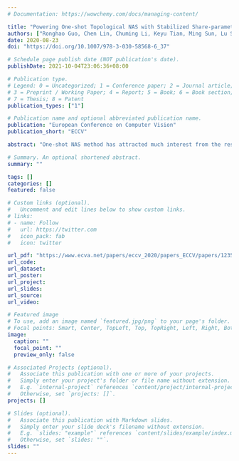 ```yaml
---
# Documentation: https://wowchemy.com/docs/managing-content/

title: "Powering One-shot Topological NAS with Stabilized Share-parameter Proxy"
authors: ["Ronghao Guo, Chen Lin, Chuming Li, Keyu Tian, Ming Sun, Lu Sheng#, Junjie Yan"]
date: 2020-08-23
doi: "https://doi.org/10.1007/978-3-030-58568-6_37"

# Schedule page publish date (NOT publication's date).
publishDate: 2021-10-04T23:06:36+08:00

# Publication type.
# Legend: 0 = Uncategorized; 1 = Conference paper; 2 = Journal article;
# 3 = Preprint / Working Paper; 4 = Report; 5 = Book; 6 = Book section;
# 7 = Thesis; 8 = Patent
publication_types: ["1"]

# Publication name and optional abbreviated publication name.
publication: "European Conference on Computer Vision"
publication_short: "ECCV"

abstract: "One-shot NAS method has attracted much interest from the research community due to its remarkable training efficiency and capacity to discover high performance models. However, the search spaces of previous one-shot based works usually relied on hand-craft design and were short for flexibility on the network topology. In this work, we try to enhance the one-shot NAS by exploring high-performing network architectures in our large-scale Topology Augmented Search Space (i.e, over  3.4×10^10 different topological structures). Specifically, the difficulties for architecture searching in such a complex space has been eliminated by the proposed stabilized share-parameter proxy, which employs Stochastic Gradient Langevin Dynamics to enable fast shared parameter sampling, so as to achieve stabilized measurement of architecture performance even in search space with complex topological structures. The proposed method, namely Stablized Topological Neural Architecture Search (ST-NAS), achieves state-of-the-art performance under Multiply-Adds (MAdds) constraint on ImageNet. Our lite model ST-NAS-A achieves  76.4% top-1 accuracy with only 326M MAdds. Our moderate model ST-NAS-B achieves  77.9% top-1 accuracy just required 503M MAdds. Both of our models offer superior performances in comparison to other concurrent works on one-shot NAS."

# Summary. An optional shortened abstract.
summary: ""

tags: []
categories: []
featured: false

# Custom links (optional).
#   Uncomment and edit lines below to show custom links.
# links:
# - name: Follow
#   url: https://twitter.com
#   icon_pack: fab
#   icon: twitter

url_pdf: "https://www.ecva.net/papers/eccv_2020/papers_ECCV/papers/123590613.pdf"
url_code:
url_dataset:
url_poster:
url_project:
url_slides:
url_source:
url_video:

# Featured image
# To use, add an image named `featured.jpg/png` to your page's folder. 
# Focal points: Smart, Center, TopLeft, Top, TopRight, Left, Right, BottomLeft, Bottom, BottomRight.
image:
  caption: ""
  focal_point: ""
  preview_only: false

# Associated Projects (optional).
#   Associate this publication with one or more of your projects.
#   Simply enter your project's folder or file name without extension.
#   E.g. `internal-project` references `content/project/internal-project/index.md`.
#   Otherwise, set `projects: []`.
projects: []

# Slides (optional).
#   Associate this publication with Markdown slides.
#   Simply enter your slide deck's filename without extension.
#   E.g. `slides: "example"` references `content/slides/example/index.md`.
#   Otherwise, set `slides: ""`.
slides: ""
---
```

